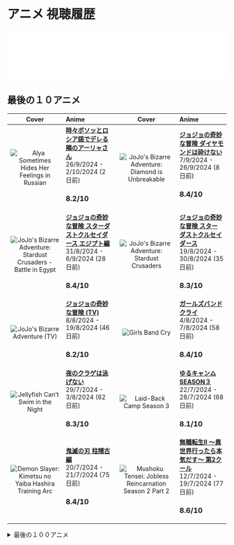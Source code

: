 # アニメ 視聴履歴

<img src="./src/generated/calendar.svg" />

<h2>最後の１０アニメ</h2>

|                                                                                                   Cover                                                                                                   | Anime                                                                                                                                                       |                                                                                               Cover                                                                                               | Anime                                                                                                                                                    |
| :-------------------------------------------------------------------------------------------------------------------------------------------------------------------------------------------------------: | :---------------------------------------------------------------------------------------------------------------------------------------------------------- | :-----------------------------------------------------------------------------------------------------------------------------------------------------------------------------------------------: | :------------------------------------------------------------------------------------------------------------------------------------------------------- |
|          <img src="https://s4.anilist.co/file/anilistcdn/media/anime/cover/medium/bx162804-TBeptcAfvqTd.jpg" alt="Alya Sometimes Hides Her Feelings in Russian" style="width:70px;height:auto" />         | <a href="https://anilist.co/anime/162804" target="_blank"><b>時々ボソッとロシア語でデレる隣のアーリャさん</b></a> <br/> 26/9/2024 - 2/10/2024 (2 日前) <br/> <h3>8.2/10</h3>        |    <img src="https://s4.anilist.co/file/anilistcdn/media/anime/cover/medium/bx21450-VsNSWuTsHBMR.jpg" alt="JoJo's Bizarre Adventure: Diamond is Unbreakable" style="width:70px;height:auto" />    | <a href="https://anilist.co/anime/21450" target="_blank"><b>ジョジョの奇妙な冒険 ダイヤモンドは砕けない</b></a> <br/> 7/9/2024 - 26/9/2024 (8 日前) <br/> <h3>8.4/10</h3>       |
| <img src="https://s4.anilist.co/file/anilistcdn/media/anime/cover/medium/bx20799-S1eyqBDlx51E.jpg" alt="JoJo's Bizarre Adventure: Stardust Crusaders - Battle in Egypt" style="width:70px;height:auto" /> | <a href="https://anilist.co/anime/20799" target="_blank"><b>ジョジョの奇妙な冒険 スターダストクルセイダース エジプト編</b></a> <br/> 31/8/2024 - 6/9/2024 (28 日前) <br/> <h3>8.4/10</h3> |      <img src="https://s4.anilist.co/file/anilistcdn/media/anime/cover/medium/bx20474-0VwWX4bKJkb1.jpg" alt="JoJo's Bizarre Adventure: Stardust Crusaders" style="width:70px;height:auto" />      | <a href="https://anilist.co/anime/20474" target="_blank"><b>ジョジョの奇妙な冒険 スターダストクルセイダース</b></a> <br/> 19/8/2024 - 30/8/2024 (35 日前) <br/> <h3>8.3/10</h3>   |
|                  <img src="https://s4.anilist.co/file/anilistcdn/media/anime/cover/medium/bx14719-zexazmTOM4e1.jpg" alt="JoJo's Bizarre Adventure (TV)" style="width:70px;height:auto" />                 | <a href="https://anilist.co/anime/14719" target="_blank"><b>ジョジョの奇妙な冒険 (TV)</b></a> <br/> 8/8/2024 - 19/8/2024 (46 日前) <br/> <h3>8.2/10</h3>                |                     <img src="https://s4.anilist.co/file/anilistcdn/media/anime/cover/medium/bx164212-xjkAkp6SKaCZ.jpg" alt="Girls Band Cry" style="width:70px;height:auto" />                    | <a href="https://anilist.co/anime/164212" target="_blank"><b>ガールズバンドクライ</b></a> <br/> 4/8/2024 - 7/8/2024 (58 日前) <br/> <h3>8.4/10</h3>                  |
|               <img src="https://s4.anilist.co/file/anilistcdn/media/anime/cover/medium/bx163078-kIhCmQARcoOD.jpg" alt="Jellyfish Can’t Swim in the Night" style="width:70px;height:auto" />               | <a href="https://anilist.co/anime/163078" target="_blank"><b>夜のクラゲは泳げない</b></a> <br/> 29/7/2024 - 3/8/2024 (62 日前) <br/> <h3>8.3/10</h3>                    |                <img src="https://s4.anilist.co/file/anilistcdn/media/anime/cover/medium/bx155908-2ZOxqbagDxNv.jpg" alt="Laid-Back Camp Season 3" style="width:70px;height:auto" />                | <a href="https://anilist.co/anime/155908" target="_blank"><b>ゆるキャン△ SEASON３</b></a> <br/> 22/7/2024 - 28/7/2024 (68 日前) <br/> <h3>8.1/10</h3>            |
|      <img src="https://s4.anilist.co/file/anilistcdn/media/anime/cover/medium/bx166240-PBV7zukIHW7V.png" alt="Demon Slayer: Kimetsu no Yaiba Hashira Training Arc" style="width:70px;height:auto" />      | <a href="https://anilist.co/anime/166240" target="_blank"><b>鬼滅の刃 柱稽古編</b></a> <br/> 20/7/2024 - 21/7/2024 (75 日前) <br/> <h3>8.4/10</h3>                    | <img src="https://s4.anilist.co/file/anilistcdn/media/anime/cover/medium/bx166873-xO0BRPkmwFll.png" alt="Mushoku Tensei: Jobless Reincarnation Season 2 Part 2" style="width:70px;height:auto" /> | <a href="https://anilist.co/anime/166873" target="_blank"><b>無職転生Ⅱ ～異世界行ったら本気だす～ 第2クール</b></a> <br/> 12/7/2024 - 19/7/2024 (77 日前) <br/> <h3>8.6/10</h3> |

<details>

  <summary>最後の１００アニメ</summary>

  |                                                                                                                  Cover                                                                                                                  | Anime                                                                                                                                                                                |                                                                                                                      Cover                                                                                                                      | Anime                                                                                                                                                                            |
| :-------------------------------------------------------------------------------------------------------------------------------------------------------------------------------------------------------------------------------------: | :----------------------------------------------------------------------------------------------------------------------------------------------------------------------------------- | :---------------------------------------------------------------------------------------------------------------------------------------------------------------------------------------------------------------------------------------------: | :------------------------------------------------------------------------------------------------------------------------------------------------------------------------------- |
|                     <img src="https://s4.anilist.co/file/anilistcdn/media/anime/cover/medium/bx136804-7FVftG67FPBc.jpg" alt="KONOSUBA -God's blessing on this wonderful world! 3" style="width:70px;height:auto" />                     | <a href="https://anilist.co/anime/136804" target="_blank"><b>この素晴らしい世界に祝福を！３</b></a> <br/> 6/7/2024 - 10/7/2024 (86 日前) <br/> <h3>8.4/10</h3>                                        |                                   <img src="https://s4.anilist.co/file/anilistcdn/media/anime/cover/medium/bx166216-JVyN7PHel5K9.jpg" alt="The Dangers in My Heart Season 2" style="width:70px;height:auto" />                                  | <a href="https://anilist.co/anime/166216" target="_blank"><b>僕の心のヤバイやつ 第2期</b></a> <br/> 9/6/2024 - 17/6/2024 (109 日前) <br/> <h3>9/10</h3>                                       |
|                                     <img src="https://s4.anilist.co/file/anilistcdn/media/anime/cover/medium/bx98572-zJQd23nzJips.jpg" alt="Himouto! Umaru-chan R" style="width:70px;height:auto" />                                    | <a href="https://anilist.co/anime/98572" target="_blank"><b>干物妹! うまるちゃん R</b></a> <br/> 4/6/2024 - 8/6/2024 (118 日前) <br/> <h3>7/10</h3>                                             |                                                 <img src="https://s4.anilist.co/file/anilistcdn/media/anime/cover/medium/bx20987-9Tq7kZTeJPMo.jpg" alt="null" style="width:70px;height:auto" />                                                 | <a href="https://anilist.co/anime/20987" target="_blank"><b>干物妹！うまるちゃん</b></a> <br/> 21/5/2024 - 3/6/2024 (123 日前) <br/> <h3>6.6/10</h3>                                         |
|                                    <img src="https://s4.anilist.co/file/anilistcdn/media/anime/cover/medium/bx161645-bX5S28Cc1Nnk.jpg" alt="The Apothecary Diaries" style="width:70px;height:auto" />                                   | <a href="https://anilist.co/anime/161645" target="_blank"><b>薬屋のひとりごと</b></a> <br/> 24/4/2024 - 18/5/2024 (139 日前) <br/> <h3>9/10</h3>                                               |                                              <img src="https://s4.anilist.co/file/anilistcdn/media/anime/cover/medium/bx66-1LTNhVTnttZv.png" alt="Azumanga Daioh" style="width:70px;height:auto" />                                             | <a href="https://anilist.co/anime/66" target="_blank"><b>あずまんが大王 THE ANIMATION</b></a> <br/> 30/4/2024 - 10/5/2024 (147 日前) <br/> <h3>8/10</h3>                                  |
|                               <img src="https://s4.anilist.co/file/anilistcdn/media/anime/cover/medium/bx146066-zzKl6P6OeEjy.jpg" alt="Classroom of the Elite Season 3" style="width:70px;height:auto" />                               | <a href="https://anilist.co/anime/146066" target="_blank"><b>ようこそ実力至上主義の教室へ 3rd Season</b></a> <br/> 18/4/2024 - 23/4/2024 (164 日前) <br/> <h3>8.3/10</h3>                            |                                    <img src="https://s4.anilist.co/file/anilistcdn/media/anime/cover/medium/bx154587-gHSraOSa0nBG.jpg" alt="Frieren: Beyond Journey’s End" style="width:70px;height:auto" />                                    | <a href="https://anilist.co/anime/154587" target="_blank"><b>葬送のフリーレン</b></a> <br/> 19/3/2024 - 2/4/2024 (185 日前) <br/> <h3>10/10</h3>                                           |
|                               <img src="https://s4.anilist.co/file/anilistcdn/media/anime/cover/medium/bx99426-5jWTUs719lQN.png" alt="A Place Further Than the Universe" style="width:70px;height:auto" />                              | <a href="https://anilist.co/anime/99426" target="_blank"><b>宇宙よりも遠い場所</b></a> <br/> 12/3/2024 - 19/3/2024 (199 日前) <br/> <h3>8.6/10</h3>                                             |                                     <img src="https://s4.anilist.co/file/anilistcdn/media/anime/cover/medium/bx103047-odblDHHEdehK.jpg" alt="Violet Evergarden: the Movie" style="width:70px;height:auto" />                                    | <a href="https://anilist.co/anime/103047" target="_blank"><b>劇場版 ヴァイオレット・エヴァーガーデン</b></a> <br/> 12/3/2024 - 12/3/2024 (206 日前) <br/> <h3>8.7/10</h3>                             |
|                                  <img src="https://s4.anilist.co/file/anilistcdn/media/anime/cover/medium/bx101432-NQSedsCDQ6dP.png" alt="Violet Evergarden: Special" style="width:70px;height:auto" />                                 | <a href="https://anilist.co/anime/101432" target="_blank"><b>ヴァイオレット・エヴァーガーデン きっと"愛"を知る日が来るのだろう</b></a> <br/> 11/3/2024 - 11/3/2024 (207 日前) <br/> <h3>8.2/10</h3>                   |                         <img src="https://s4.anilist.co/file/anilistcdn/media/anime/cover/medium/bx109190-e8mv1qdmpjLW.jpg" alt="Violet Evergarden: Eternity and the Auto Memory Doll" style="width:70px;height:auto" />                        | <a href="https://anilist.co/anime/109190" target="_blank"><b>ヴァイオレット・エヴァーガーデン 外伝~永遠と自動手記人形~</b></a> <br/> 10/3/2024 - 10/3/2024 (208 日前) <br/> <h3>8.3/10</h3>                   |
|                                       <img src="https://s4.anilist.co/file/anilistcdn/media/anime/cover/medium/nx21827-10F6m50H4GJK.png" alt="Violet Evergarden" style="width:70px;height:auto" />                                      | <a href="https://anilist.co/anime/21827" target="_blank"><b>ヴァイオレット・エヴァーガーデン</b></a> <br/> 4/3/2024 - 9/3/2024 (209 日前) <br/> <h3>8.8/10</h3>                                        |                                                <img src="https://s4.anilist.co/file/anilistcdn/media/anime/cover/medium/bx21234-bCvWk2f58LCv.jpg" alt="ERASED" style="width:70px;height:auto" />                                                | <a href="https://anilist.co/anime/21234" target="_blank"><b>僕だけがいない街</b></a> <br/> 1/3/2024 - 3/3/2024 (215 日前) <br/> <h3>8.4/10</h3>                                            |
|                               <img src="https://s4.anilist.co/file/anilistcdn/media/anime/cover/medium/bx108725-ZKivuyr4Jtc9.jpg" alt="The Promised Neverland Season 2" style="width:70px;height:auto" />                               | <a href="https://anilist.co/anime/108725" target="_blank"><b>約束のネバーランド2</b></a> <br/> 20/2/2024 - 27/2/2024 (220 日前) <br/> <h3>6.8/10</h3>                                           |                                        <img src="https://s4.anilist.co/file/anilistcdn/media/anime/cover/medium/bx101759-G9I2ymYrFS8o.jpg" alt="The Promised Neverland" style="width:70px;height:auto" />                                       | <a href="https://anilist.co/anime/101759" target="_blank"><b>約束のネバーランド</b></a> <br/> 17/2/2024 - 21/2/2024 (226 日前) <br/> <h3>9.2/10</h3>                                        |
|                     <img src="https://s4.anilist.co/file/anilistcdn/media/anime/cover/medium/bx114745-APZN90WhNMAD.jpg" alt="Made in Abyss: The Golden City of the Scorching Sun" style="width:70px;height:auto" />                     | <a href="https://anilist.co/anime/114745" target="_blank"><b>メイドインアビス 烈日の黄金郷</b></a> <br/> 8/2/2024 - 16/2/2024 (231 日前) <br/> <h3>9.2/10</h3>                                       |                                 <img src="https://s4.anilist.co/file/anilistcdn/media/anime/cover/medium/bx100643-fPH9OgEKKvcI.jpg" alt="Made in Abyss: Dawn of the Deep Soul" style="width:70px;height:auto" />                                | <a href="https://anilist.co/anime/100643" target="_blank"><b>メイドインアビス 深き魂の黎明</b></a> <br/> 7/2/2024 - 7/2/2024 (240 日前) <br/> <h3>9/10</h3>                                      |
|                                         <img src="https://s4.anilist.co/file/anilistcdn/media/anime/cover/medium/bx97986-tXLonOO0vhHb.jpg" alt="Made in Abyss" style="width:70px;height:auto" />                                        | <a href="https://anilist.co/anime/97986" target="_blank"><b>メイドインアビス</b></a> <br/> 25/1/2024 - 5/2/2024 (242 日前) <br/> <h3>9.4/10</h3>                                               |                                       <img src="https://s4.anilist.co/file/anilistcdn/media/anime/cover/medium/bx153152-eX8hkP9VmnRF.jpg" alt="The Dangers in My Heart" style="width:70px;height:auto" />                                       | <a href="https://anilist.co/anime/153152" target="_blank"><b>僕の心のヤバイやつ</b></a> <br/> 10/1/2024 - 20/1/2024 (258 日前) <br/> <h3>8.2/10</h3>                                        |
|                                       <img src="https://s4.anilist.co/file/anilistcdn/media/anime/cover/medium/bx128893-l0R0GFHplDKW.jpg" alt="Hell’s Paradise" style="width:70px;height:auto" />                                       | <a href="https://anilist.co/anime/128893" target="_blank"><b>地獄楽</b></a> <br/> 28/12/2023 - 8/1/2024 (270 日前) <br/> <h3>8.3/10</h3>                                                  |                                       <img src="https://s4.anilist.co/file/anilistcdn/media/anime/cover/medium/bx145064-5U30gu2LSOv8.jpg" alt="JUJUTSU KAISEN Season 2" style="width:70px;height:auto" />                                       | <a href="https://anilist.co/anime/145064" target="_blank"><b>呪術廻戦 第2期</b></a> <br/> 18/12/2023 - 29/12/2023 (280 日前) <br/> <h3>9.1/10</h3>                                       |
|                                       <img src="https://s4.anilist.co/file/anilistcdn/media/anime/cover/medium/bx131573-rpl82vDEDRm6.jpg" alt="JUJUTSU KAISEN 0" style="width:70px;height:auto" />                                      | <a href="https://anilist.co/anime/131573" target="_blank"><b>呪術廻戦 0</b></a> <br/> 28/12/2023 - 28/12/2023 (281 日前) <br/> <h3>8.5/10</h3>                                             |                             <img src="https://s4.anilist.co/file/anilistcdn/media/anime/cover/medium/bx140596-wBtzi7evAMlf.jpg" alt="DON'T TOY WITH ME, MISS NAGATORO 2nd Attack" style="width:70px;height:auto" />                             | <a href="https://anilist.co/anime/140596" target="_blank"><b>イジらないで、長瀞さん 2nd Attack</b></a> <br/> 6/12/2023 - 17/12/2023 (292 日前) <br/> <h3>7.8/10</h3>                          |
|                               <img src="https://s4.anilist.co/file/anilistcdn/media/anime/cover/medium/bx120697-72Sf22C9PTQn.jpg" alt="DON'T TOY WITH ME, MISS NAGATORO" style="width:70px;height:auto" />                              | <a href="https://anilist.co/anime/120697" target="_blank"><b>イジらないで、長瀞さん</b></a> <br/> 23/11/2023 - 5/12/2023 (304 日前) <br/> <h3>7.5/10</h3>                                         |                           <img src="https://s4.anilist.co/file/anilistcdn/media/anime/cover/medium/bx20792-Q53sZsUAh5FF.jpg" alt="Fate/stay night: Unlimited Blade Works 2nd Season" style="width:70px;height:auto" />                          | <a href="https://anilist.co/anime/20792" target="_blank"><b>Fate/stay night [Unlimited Blade Works] 2ndシーズン</b></a> <br/> 11/11/2023 - 23/11/2023 (316 日前) <br/> <h3>8.1/10</h3> |
|                            <img src="https://s4.anilist.co/file/anilistcdn/media/anime/cover/medium/bx19603-ZIwcXJeIJV3H.jpg" alt="Fate/stay night: Unlimited Blade Works" style="width:70px;height:auto" />                            | <a href="https://anilist.co/anime/19603" target="_blank"><b>Fate/stay night [Unlimited Blade Works]</b></a> <br/> 24/10/2023 - 10/11/2023 (329 日前) <br/> <h3>8.1/10</h3>             |                      <img src="https://s4.anilist.co/file/anilistcdn/media/anime/cover/medium/bx162314-ocaEhYmvznFO.jpg" alt="Attack on Titan Final Season THE FINAL CHAPTERS Special 2" style="width:70px;height:auto" />                      | <a href="https://anilist.co/anime/162314" target="_blank"><b>進撃の巨人 The Final Season完結編 後編</b></a> <br/> 5/11/2023 - 5/11/2023 (334 日前) <br/> <h3>9.1/10</h3>                     |
|                                      <img src="https://s4.anilist.co/file/anilistcdn/media/anime/cover/medium/nx11741-Twb6iJx77FFV.jpg" alt="Fate/Zero Season 2" style="width:70px;height:auto" />                                      | <a href="https://anilist.co/anime/11741" target="_blank"><b>Fate/Zero 2ndシーズン</b></a> <br/> 19/10/2023 - 23/10/2023 (347 日前) <br/> <h3>8.5/10</h3>                                   |                                               <img src="https://s4.anilist.co/file/anilistcdn/media/anime/cover/medium/bx10087-el5Bo1VMZwsU.png" alt="Fate/Zero" style="width:70px;height:auto" />                                              | <a href="https://anilist.co/anime/10087" target="_blank"><b>Fate/Zero</b></a> <br/> 7/10/2023 - 18/10/2023 (352 日前) <br/> <h3>8/10</h3>                                          |
|                        <img src="https://s4.anilist.co/file/anilistcdn/media/anime/cover/medium/bx146065-IjirxRK26O03.png" alt="Mushoku Tensei: Jobless Reincarnation Season 2" style="width:70px;height:auto" />                       | <a href="https://anilist.co/anime/146065" target="_blank"><b>無職転生Ⅱ ～異世界行ったら本気だす～</b></a> <br/> 27/9/2023 - 7/10/2023 (363 日前) <br/> <h3>8.4/10</h3>                                  |                <img src="https://s4.anilist.co/file/anilistcdn/media/anime/cover/medium/bx141534-Tmnlz4mvYhaU.jpg" alt="Mushoku Tensei: Jobless Reincarnation Cour 2 - Eris the Goblin Slayer" style="width:70px;height:auto" />                | <a href="https://anilist.co/anime/141534" target="_blank"><b>無職転生 ～異世界行ったら本気だす～ 第2クール エリスのゴブリン討伐</b></a> <br/> 27/9/2023 - 27/9/2023 (373 日前) <br/> <h3>7.6/10</h3>              |
|                         <img src="https://s4.anilist.co/file/anilistcdn/media/anime/cover/medium/bx127720-ADJgIrUVMdU9.jpg" alt="Mushoku Tensei: Jobless Reincarnation Cour 2" style="width:70px;height:auto" />                        | <a href="https://anilist.co/anime/127720" target="_blank"><b>無職転生 ～異世界行ったら本気だす～ 第2クール</b></a> <br/> 21/9/2023 - 27/9/2023 (373 日前) <br/> <h3>8.8/10</h3>                             |                                <img src="https://s4.anilist.co/file/anilistcdn/media/anime/cover/medium/bx108465-B9S9zC68eS5j.jpg" alt="Mushoku Tensei: Jobless Reincarnation" style="width:70px;height:auto" />                                | <a href="https://anilist.co/anime/108465" target="_blank"><b>無職転生 ～異世界行ったら本気だす～</b></a> <br/> 12/9/2023 - 20/9/2023 (380 日前) <br/> <h3>8.5/10</h3>                               |
|                                        <img src="https://s4.anilist.co/file/anilistcdn/media/anime/cover/medium/bx113415-bbBWj4pEFseh.jpg" alt="JUJUTSU KAISEN" style="width:70px;height:auto" />                                       | <a href="https://anilist.co/anime/113415" target="_blank"><b>呪術廻戦</b></a> <br/> 6/8/2023 - 13/9/2023 (387 日前) <br/> <h3>8.7/10</h3>                                                  |                           <img src="https://s4.anilist.co/file/anilistcdn/media/anime/cover/medium/bx150075-QIGcA7oVyO6l.jpg" alt="KONOSUBA -An Explosion on This Wonderful World!" style="width:70px;height:auto" />                           | <a href="https://anilist.co/anime/150075" target="_blank"><b>この素晴らしい世界に爆焔を！</b></a> <br/> 24/7/2023 - 4/8/2023 (427 日前) <br/> <h3>7.7/10</h3>                                    |
|                                          <img src="https://s4.anilist.co/file/anilistcdn/media/anime/cover/medium/bx150672-jguvEfP0vGfW.png" alt="Oshi No Ko" style="width:70px;height:auto" />                                         | <a href="https://anilist.co/anime/150672" target="_blank"><b>【推しの子】</b></a> <br/> 12/7/2023 - 23/7/2023 (439 日前) <br/> <h3>8.5/10</h3>                                               |                                        <img src="https://s4.anilist.co/file/anilistcdn/media/anime/cover/medium/bx136430-YrQ8nBDW7gT0.jpg" alt="Vinland Saga Season 2" style="width:70px;height:auto" />                                        | <a href="https://anilist.co/anime/136430" target="_blank"><b>ヴィンランド・サガ SEASON2</b></a> <br/> 21/6/2023 - 11/7/2023 (451 日前) <br/> <h3>8.9/10</h3>                                |
|                    <img src="https://s4.anilist.co/file/anilistcdn/media/anime/cover/medium/bx145139-rRimpHGWLhym.png" alt="Demon Slayer: Kimetsu no Yaiba Swordsmith Village Arc" style="width:70px;height:auto" />                    | <a href="https://anilist.co/anime/145139" target="_blank"><b>鬼滅の刃 刀鍛冶の里編</b></a> <br/> 16/6/2023 - 22/6/2023 (470 日前) <br/> <h3>8.3/10</h3>                                          |                      <img src="https://s4.anilist.co/file/anilistcdn/media/anime/cover/medium/bx142329-kET1PIXJv2eW.jpg" alt="Demon Slayer: Kimetsu no Yaiba Entertainment District Arc" style="width:70px;height:auto" />                      | <a href="https://anilist.co/anime/142329" target="_blank"><b>鬼滅の刃 遊郭編</b></a> <br/> 7/6/2023 - 14/6/2023 (478 日前) <br/> <h3>8.6/10</h3>                                          |
|                        <img src="https://s4.anilist.co/file/anilistcdn/media/anime/cover/medium/bx129874-g6ZKXB94Hui1.jpg" alt="Demon Slayer: Kimetsu no Yaiba Mugen Train Arc" style="width:70px;height:auto" />                       | <a href="https://anilist.co/anime/129874" target="_blank"><b>鬼滅の刃 無限列車編 (TV)</b></a> <br/> 3/6/2023 - 6/6/2023 (486 日前) <br/> <h3>8.4/10</h3>                                        |                                    <img src="https://s4.anilist.co/file/anilistcdn/media/anime/cover/medium/bx101922-WBsBl0ClmgYL.jpg" alt="Demon Slayer: Kimetsu no Yaiba" style="width:70px;height:auto" />                                   | <a href="https://anilist.co/anime/101922" target="_blank"><b>鬼滅の刃</b></a> <br/> 16/5/2023 - 3/6/2023 (489 日前) <br/> <h3>8.3/10</h3>                                              |
|                                     <img src="https://s4.anilist.co/file/anilistcdn/media/anime/cover/medium/bx131586-k0X2kVpUOkqX.jpg" alt="86 EIGHTY-SIX Part 2" style="width:70px;height:auto" />                                    | <a href="https://anilist.co/anime/131586" target="_blank"><b>86－エイティシックス－ 第2クール</b></a> <br/> 10/5/2023 - 17/5/2023 (506 日前) <br/> <h3>8.6/10</h3>                                   |                                            <img src="https://s4.anilist.co/file/anilistcdn/media/anime/cover/medium/bx116589-WSpNedJdAH3L.jpg" alt="86 EIGHTY-SIX" style="width:70px;height:auto" />                                            | <a href="https://anilist.co/anime/116589" target="_blank"><b>86－エイティシックス－</b></a> <br/> 3/5/2023 - 10/5/2023 (513 日前) <br/> <h3>8.3/10</h3>                                      |
|                                   <img src="https://s4.anilist.co/file/anilistcdn/media/anime/cover/medium/bx104460-EwUV9ZJMCtnR.jpg" alt="Laid-Back Camp The Movie" style="width:70px;height:auto" />                                  | <a href="https://anilist.co/anime/104460" target="_blank"><b>映画 ゆるキャン△</b></a> <br/> 1/5/2023 - 2/5/2023 (521 日前) <br/> <h3>8.3/10</h3>                                              |                                        <img src="https://s4.anilist.co/file/anilistcdn/media/anime/cover/medium/bx104459-pywEKGQON613.jpg" alt="LAID-BACK CAMP SEASON2" style="width:70px;height:auto" />                                       | <a href="https://anilist.co/anime/104459" target="_blank"><b>ゆるキャン△ SEASON２</b></a> <br/> 24/4/2023 - 30/4/2023 (523 日前) <br/> <h3>8.3/10</h3>                                   |
|                                        <img src="https://s4.anilist.co/file/anilistcdn/media/anime/cover/medium/bx98444-tgu5kWwnBigW.jpg" alt="Laid-Back Camp" style="width:70px;height:auto" />                                        | <a href="https://anilist.co/anime/98444" target="_blank"><b>ゆるキャン△</b></a> <br/> 17/4/2023 - 23/4/2023 (530 日前) <br/> <h3>8.1/10</h3>                                                |                                                <img src="https://s4.anilist.co/file/anilistcdn/media/anime/cover/medium/bx142770-dDaDIRnsv5jN.jpg" alt="Suzume" style="width:70px;height:auto" />                                               | <a href="https://anilist.co/anime/142770" target="_blank"><b>すずめの戸締まり</b></a> <br/> 19/4/2023 - 19/4/2023 (534 日前) <br/> <h3>8.2/10</h3>                                         |
|                                         <img src="https://s4.anilist.co/file/anilistcdn/media/anime/cover/medium/bx101348-msJS8z91mG0P.jpg" alt="Vinland Saga" style="width:70px;height:auto" />                                        | <a href="https://anilist.co/anime/101348" target="_blank"><b>ヴィンランド・サガ</b></a> <br/> 8/4/2023 - 17/4/2023 (536 日前) <br/> <h3>9.4/10</h3>                                             |                      <img src="https://s4.anilist.co/file/anilistcdn/media/anime/cover/medium/bx151384-gv0q8wOE6D58.jpg" alt="Kaguya-sama: Love is War -The First Kiss That Never Ends-" style="width:70px;height:auto" />                      | <a href="https://anilist.co/anime/151384" target="_blank"><b>かぐや様は告らせたい -ファーストキッスは終わらない-</b></a> <br/> 6/4/2023 - 7/4/2023 (546 日前) <br/> <h3>8.6/10</h3>                        |
|         <img src="https://s4.anilist.co/file/anilistcdn/media/anime/cover/medium/bx104174-aoNLSSN6bT4L.png" alt="Steins;Gate 0: Valentine's of Crystal Polymorphism -Bittersweet Intermedio-" style="width:70px;height:auto" />         | <a href="https://anilist.co/anime/104174" target="_blank"><b>シュタインズ・ゲート ゼロ 結晶多形のバレンタイン</b></a> <br/> 6/4/2023 - 6/4/2023 (547 日前) <br/> <h3>7.2/10</h3>                              |                                                 <img src="https://s4.anilist.co/file/anilistcdn/media/anime/cover/medium/bx21127-7ARWZkDXKiiD.jpg" alt="null" style="width:70px;height:auto" />                                                 | <a href="https://anilist.co/anime/21127" target="_blank"><b>シュタインズ・ゲート ゼロ</b></a> <br/> 28/3/2023 - 6/4/2023 (547 日前) <br/> <h3>8.7/10</h3>                                      |
|                             <img src="https://s4.anilist.co/file/anilistcdn/media/anime/cover/medium/bx143338-zhyDVYgEzsm5.png" alt="The Angel Next Door Spoils Me Rotten" style="width:70px;height:auto" />                            | <a href="https://anilist.co/anime/143338" target="_blank"><b>お隣の天使様にいつの間にか駄目人間にされていた件</b></a> <br/> 25/2/2023 - 5/4/2023 (548 日前) <br/> <h3>7.2/10</h3>                              |                                              <img src="https://s4.anilist.co/file/anilistcdn/media/anime/cover/medium/bx9253-7pdcVzQSkKxT.jpg" alt="Steins;Gate" style="width:70px;height:auto" />                                              | <a href="https://anilist.co/anime/9253" target="_blank"><b>シュタインズ・ゲート</b></a> <br/> 19/3/2023 - 27/3/2023 (557 日前) <br/> <h3>9.2/10</h3>                                         |
| <img src="https://s4.anilist.co/file/anilistcdn/media/anime/cover/medium/bx21574-CTRsdAGe4mDp.png" alt="KONOSUBA -God's blessing on this wonderful world!: God's Blessings On This Wonderful Choker!" style="width:70px;height:auto" /> | <a href="https://anilist.co/anime/21574" target="_blank"><b>この素晴らしい世界に祝福を！ この素晴らしいチョーカーに祝福を!</b></a> <br/> 19/3/2023 - 19/3/2023 (565 日前) <br/> <h3>7.5/10</h3>                      | <img src="https://s4.anilist.co/file/anilistcdn/media/anime/cover/medium/b97996-px2KGexuEZpg.jpg" alt="KONOSUBA -God's blessing on this wonderful world! 2: God's Blessings on These Wonderful Works of Art!" style="width:70px;height:auto" /> | <a href="https://anilist.co/anime/97996" target="_blank"><b>この素晴らしい世界に祝福を！ 2 この素晴らしい芸術に祝福を!</b></a> <br/> 19/3/2023 - 19/3/2023 (565 日前) <br/> <h3>7.4/10</h3>                   |
|             <img src="https://s4.anilist.co/file/anilistcdn/media/anime/cover/medium/bx102976-WcNjDFdQbdCv.png" alt="KONOSUBA -God's blessing on this wonderful world!- Legend of Crimson" style="width:70px;height:auto" />            | <a href="https://anilist.co/anime/102976" target="_blank"><b>この素晴らしい世界に祝福を！紅伝説</b></a> <br/> 18/3/2023 - 18/3/2023 (566 日前) <br/> <h3>8.3/10</h3>                                    |                          <img src="https://s4.anilist.co/file/anilistcdn/media/anime/cover/medium/bx21699-Fkbnkl9ZC6fW.png" alt="KONOSUBA -God's blessing on this wonderful world! 2" style="width:70px;height:auto" />                         | <a href="https://anilist.co/anime/21699" target="_blank"><b>この素晴らしい世界に祝福を！2</b></a> <br/> 11/3/2023 - 15/3/2023 (569 日前) <br/> <h3>8.4/10</h3>                                   |
|                       <img src="https://s4.anilist.co/file/anilistcdn/media/anime/cover/medium/bx21202-TfzXuWQf2oLQ.png" alt="KONOSUBA -God's blessing on this wonderful world!" style="width:70px;height:auto" />                      | <a href="https://anilist.co/anime/21202" target="_blank"><b>この素晴らしい世界に祝福を！</b></a> <br/> 6/3/2023 - 10/3/2023 (574 日前) <br/> <h3>8.3/10</h3>                                         |                      <img src="https://s4.anilist.co/file/anilistcdn/media/anime/cover/medium/bx146984-GXrLeT6vQqyP.jpg" alt="Attack on Titan Final Season THE FINAL CHAPTERS Special 1" style="width:70px;height:auto" />                      | <a href="https://anilist.co/anime/146984" target="_blank"><b>進撃の巨人 The Final Season完結編 前編</b></a> <br/> 5/3/2023 - 5/3/2023 (579 日前) <br/> <h3>8.9/10</h3>                       |
|                                        <img src="https://s4.anilist.co/file/anilistcdn/media/anime/cover/medium/bx143270-iZOJX2DMUFMC.jpg" alt="Lycoris Recoil" style="width:70px;height:auto" />                                       | <a href="https://anilist.co/anime/143270" target="_blank"><b>リコリス・リコイル</b></a> <br/> 18/2/2023 - 24/2/2023 (588 日前) <br/> <h3>8.4/10</h3>                                            |                                         <img src="https://s4.anilist.co/file/anilistcdn/media/anime/cover/medium/bx132405-qP7FQYGmNI3d.jpg" alt="My Dress-Up Darling" style="width:70px;height:auto" />                                         | <a href="https://anilist.co/anime/132405" target="_blank"><b>その着せ替え人形は恋をする</b></a> <br/> 4/2/2023 - 18/2/2023 (594 日前) <br/> <h3>7.8/10</h3>                                     |
|                        <img src="https://s4.anilist.co/file/anilistcdn/media/anime/cover/medium/nx100049-mgvPLctBJprp.jpg" alt="Re:ZERO -Starting Life in Another World- OVAs" style="width:70px;height:auto" />                        | <a href="https://anilist.co/anime/100049" target="_blank"><b>Re:ゼロから始める異世界生活 OVAs</b></a> <br/> 3/2/2023 - 4/2/2023 (608 日前) <br/> <h3>7.6/10</h3>                                   |                       <img src="https://s4.anilist.co/file/anilistcdn/media/anime/cover/medium/bx119661-GDbUZxrZMz01.png" alt="Re:ZERO -Starting Life in Another World- Season 2 Part 2" style="width:70px;height:auto" />                      | <a href="https://anilist.co/anime/119661" target="_blank"><b>Re:ゼロから始める異世界生活 2nd Season Part 2</b></a> <br/> 27/1/2023 - 3/2/2023 (609 日前) <br/> <h3>8.6/10</h3>                 |
|                      <img src="https://s4.anilist.co/file/anilistcdn/media/anime/cover/medium/bx108632-lQWnmw7XaNOK.jpg" alt="Re:ZERO -Starting Life in Another World- Season 2" style="width:70px;height:auto" />                      | <a href="https://anilist.co/anime/108632" target="_blank"><b>Re:ゼロから始める異世界生活 2nd Season</b></a> <br/> 22/1/2023 - 27/1/2023 (616 日前) <br/> <h3>8.3/10</h3>                           |                               <img src="https://s4.anilist.co/file/anilistcdn/media/anime/cover/medium/bx21355-IHaS50pvLYd0.jpg" alt="Re:ZERO -Starting Life in Another World-" style="width:70px;height:auto" />                               | <a href="https://anilist.co/anime/21355" target="_blank"><b>Re:ゼロから始める異世界生活</b></a> <br/> 10/1/2023 - 21/1/2023 (622 日前) <br/> <h3>8.4/10</h3>                                   |
|                                         <img src="https://s4.anilist.co/file/anilistcdn/media/anime/cover/medium/bx127230-NuHM32a3VJsb.png" alt="Chainsaw Man" style="width:70px;height:auto" />                                        | <a href="https://anilist.co/anime/127230" target="_blank"><b>チェンソーマン</b></a> <br/> 2/1/2023 - 9/1/2023 (634 日前) <br/> <h3>8.7/10</h3>                                                |                                           <img src="https://s4.anilist.co/file/anilistcdn/media/anime/cover/medium/bx130003-OBj8AZKPvnV9.png" alt="BOCCHI THE ROCK!" style="width:70px;height:auto" />                                          | <a href="https://anilist.co/anime/130003" target="_blank"><b>ぼっち・ざ・ろっく！</b></a> <br/> 30/12/2022 - 1/1/2023 (642 日前) <br/> <h3>9.1/10</h3>                                       |
|                            <img src="https://s4.anilist.co/file/anilistcdn/media/anime/cover/medium/bx124395-9GeigGh1Ae2f.png" alt="Uzaki-chan Wants to Hang Out! Season 2" style="width:70px;height:auto" />                           | <a href="https://anilist.co/anime/124395" target="_blank"><b>宇崎ちゃんは遊びたい！ω（だぶる）</b></a> <br/> 27/12/2022 - 30/12/2022 (644 日前) <br/> <h3>7.5/10</h3>                                  |                                    <img src="https://s4.anilist.co/file/anilistcdn/media/anime/cover/medium/bx115113-bJDZV7kP0XrP.png" alt="Uzaki-chan Wants to Hang Out!" style="width:70px;height:auto" />                                    | <a href="https://anilist.co/anime/115113" target="_blank"><b>宇崎ちゃんは遊びたい！</b></a> <br/> 25/12/2022 - 27/12/2022 (647 日前) <br/> <h3>7.3/10</h3>                                    |
|                   <img src="https://s4.anilist.co/file/anilistcdn/media/anime/cover/medium/bx114308-8UBiS7U9buzu.jpg" alt="Sword Art Online: Alicization - War of Underworld Part 2" style="width:70px;height:auto" />                  | <a href="https://anilist.co/anime/114308" target="_blank"><b>ソードアート・オンライン アリシゼーション War of Underworld 最終章 (2n...</b></a> <br/> 19/12/2022 - 24/12/2022 (650 日前) <br/> <h3>7.7/10</h3> |                    <img src="https://s4.anilist.co/file/anilistcdn/media/anime/cover/medium/bx140999-8nRYAPkywhbl.jpg" alt="Sword Art Online the Movie -Progressive- Scherzo of Deep Night" style="width:70px;height:auto" />                   | <a href="https://anilist.co/anime/140999" target="_blank"><b>劇場版 ソードアート・オンライン プログレッシブ 冥き夕闇のスケルツォ</b></a> <br/> 19/12/2022 - 19/12/2022 (655 日前) <br/> <h3>6.4/10</h3>            |
|                      <img src="https://s4.anilist.co/file/anilistcdn/media/anime/cover/medium/bx108759-jcXbDf9BJTcb.jpg" alt="Sword Art Online: Alicization - War of Underworld" style="width:70px;height:auto" />                      | <a href="https://anilist.co/anime/108759" target="_blank"><b>ソードアート・オンライン アリシゼーション War of Underworld</b></a> <br/> 15/12/2022 - 19/12/2022 (655 日前) <br/> <h3>7.9/10</h3>            |                  <img src="https://s4.anilist.co/file/anilistcdn/media/anime/cover/medium/bx124140-HNL0CpH6ig6y.png" alt="Sword Art Online the Movie -Progressive- Aria of a Starless Night" style="width:70px;height:auto" />                  | <a href="https://anilist.co/anime/124140" target="_blank"><b>劇場版 ソードアート・オンライン プログレッシブ 星なき夜のアリア</b></a> <br/> 18/12/2022 - 18/12/2022 (656 日前) <br/> <h3>6.6/10</h3>              |
|                                <img src="https://s4.anilist.co/file/anilistcdn/media/anime/cover/medium/nx100182-KctPmCJ2smHQ.jpg" alt="Sword Art Online: Alicization" style="width:70px;height:auto" />                                | <a href="https://anilist.co/anime/100182" target="_blank"><b>ソードアート・オンライン アリシゼーション</b></a> <br/> 10/12/2022 - 15/12/2022 (659 日前) <br/> <h3>8/10</h3>                                |                                          <img src="https://s4.anilist.co/file/anilistcdn/media/anime/cover/medium/nx20594-FhRgZ1H9Istt.jpg" alt="Sword Art Online II" style="width:70px;height:auto" />                                         | <a href="https://anilist.co/anime/20594" target="_blank"><b>ソードアート・オンライン II</b></a> <br/> 5/12/2022 - 9/12/2022 (665 日前) <br/> <h3>6.9/10</h3>                                   |
|                                       <img src="https://s4.anilist.co/file/anilistcdn/media/anime/cover/medium/nx11757-Q9P2zjCPICq5.jpg" alt="Sword Art Online" style="width:70px;height:auto" />                                       | <a href="https://anilist.co/anime/11757" target="_blank"><b>ソードアート・オンライン</b></a> <br/> 30/11/2022 - 5/12/2022 (669 日前) <br/> <h3>7/10</h3>                                           |                                               <img src="https://s4.anilist.co/file/anilistcdn/media/anime/cover/medium/bx124080-h8EPH92nyRfS.jpg" alt="Horimiya" style="width:70px;height:auto" />                                              | <a href="https://anilist.co/anime/124080" target="_blank"><b>ホリミヤ</b></a> <br/> 27/11/2022 - 30/11/2022 (674 日前) <br/> <h3>7.4/10</h3>                                           |
|                                       <img src="https://s4.anilist.co/file/anilistcdn/media/anime/cover/medium/nx19815-bIo51RMWWhLv.jpg" alt="No Game, No Life" style="width:70px;height:auto" />                                       | <a href="https://anilist.co/anime/19815" target="_blank"><b>ノーゲーム・ノーライフ</b></a> <br/> 24/11/2022 - 27/11/2022 (677 日前) <br/> <h3>7.9/10</h3>                                         |                              <img src="https://s4.anilist.co/file/anilistcdn/media/anime/cover/medium/bx125367-vV8WqtLQpT2J.png" alt="Kaguya-sama: Love is War -Ultra Romantic-" style="width:70px;height:auto" />                              | <a href="https://anilist.co/anime/125367" target="_blank"><b>かぐや様は告らせたい-ウルトラロマンティック-</b></a> <br/> 21/11/2022 - 23/11/2022 (681 日前) <br/> <h3>9/10</h3>                          |
|                                  <img src="https://s4.anilist.co/file/anilistcdn/media/anime/cover/medium/bx112641-zoGC8d6FaPXU.jpg" alt="Kaguya-sama: Love is War?" style="width:70px;height:auto" />                                  | <a href="https://anilist.co/anime/112641" target="_blank"><b>かぐや様は告らせたい？～天才たちの恋愛頭脳戦～</b></a> <br/> 18/11/2022 - 21/11/2022 (683 日前) <br/> <h3>8.7/10</h3>                            |                                                 <img src="https://s4.anilist.co/file/anilistcdn/media/anime/cover/medium/bx125368-QhcBkbNP0ZfU.png" alt="null" style="width:70px;height:auto" />                                                | <a href="https://anilist.co/anime/125368" target="_blank"><b>かぐや様は告らせたい～天才たちの恋愛頭脳戦～OVA</b></a> <br/> 18/11/2022 - 18/11/2022 (686 日前) <br/> <h3>7.9/10</h3>                      |
|                                   <img src="https://s4.anilist.co/file/anilistcdn/media/anime/cover/medium/bx101921-VvdGQy1ZySYf.jpg" alt="Kaguya-sama: Love is War" style="width:70px;height:auto" />                                  | <a href="https://anilist.co/anime/101921" target="_blank"><b>かぐや様は告らせたい～天才たちの恋愛頭脳戦～</b></a> <br/> 15/11/2022 - 18/11/2022 (686 日前) <br/> <h3>8.5/10</h3>                             |                                   <img src="https://s4.anilist.co/file/anilistcdn/media/anime/cover/medium/bx145545-DGl3LVvFlnHi.png" alt="Classroom of the Elite Season 2" style="width:70px;height:auto" />                                   | <a href="https://anilist.co/anime/145545" target="_blank"><b>ようこそ実力至上主義の教室へ 2nd Season</b></a> <br/> 14/11/2022 - 15/11/2022 (689 日前) <br/> <h3>8.3/10</h3>                      |
|                                    <img src="https://s4.anilist.co/file/anilistcdn/media/anime/cover/medium/bx98659-WNyPLIZDpGGY.jpg" alt="Classroom of the Elite" style="width:70px;height:auto" />                                    | <a href="https://anilist.co/anime/98659" target="_blank"><b>ようこそ実力至上主義の教室へ</b></a> <br/> 11/11/2022 - 14/11/2022 (690 日前) <br/> <h3>8.2/10</h3>                                      |                                         <img src="https://s4.anilist.co/file/anilistcdn/media/anime/cover/medium/bx30-wmNoX3m2qTzz.jpg" alt="Neon Genesis Evangelion" style="width:70px;height:auto" />                                         | <a href="https://anilist.co/anime/30" target="_blank"><b>新世紀エヴァンゲリオン</b></a> <br/> 5/11/2022 - 11/11/2022 (693 日前) <br/> <h3>5.5/10</h3>                                         |
|                          <img src="https://s4.anilist.co/file/anilistcdn/media/anime/cover/medium/bx32-PMmJBerdDSma.jpg" alt="Neon Genesis Evangelion: The End of Evangelion" style="width:70px;height:auto" />                         | <a href="https://anilist.co/anime/32" target="_blank"><b>新世紀エヴァンゲリオン劇場版 Air/まごころを、君に</b></a> <br/> 11/11/2022 - 11/11/2022 (693 日前) <br/> <h3>6.2/10</h3>                            |                                       <img src="https://s4.anilist.co/file/anilistcdn/media/anime/cover/medium/bx21170-aDHIDkp1L2jC.jpg" alt="Assassination Classroom 2" style="width:70px;height:auto" />                                      | <a href="https://anilist.co/anime/21170" target="_blank"><b>暗殺教室 2</b></a> <br/> 25/10/2022 - 4/11/2022 (700 日前) <br/> <h3>8.5/10</h3>                                           |
|                                    <img src="https://s4.anilist.co/file/anilistcdn/media/anime/cover/medium/bx20755-q0b3Ok1cAbPd.jpg" alt="Assassination Classroom" style="width:70px;height:auto" />                                   | <a href="https://anilist.co/anime/20755" target="_blank"><b>暗殺教室</b></a> <br/> 18/10/2022 - 25/10/2022 (710 日前) <br/> <h3>8.2/10</h3>                                                |                                    <img src="https://s4.anilist.co/file/anilistcdn/media/anime/cover/medium/bx142984-nv2MWVWZ1yYH.jpg" alt="Komi Can't Communicate Part 2" style="width:70px;height:auto" />                                    | <a href="https://anilist.co/anime/142984" target="_blank"><b>古見さんは、コミュ症です。2</b></a> <br/> 16/10/2022 - 17/10/2022 (718 日前) <br/> <h3>8.3/10</h3>                                 |

</details>